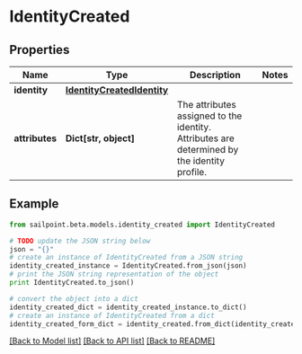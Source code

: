 # IdentityCreated


## Properties
Name | Type | Description | Notes
------------ | ------------- | ------------- | -------------
**identity** | [**IdentityCreatedIdentity**](IdentityCreatedIdentity.md) |  | 
**attributes** | **Dict[str, object]** | The attributes assigned to the identity. Attributes are determined by the identity profile. | 

## Example

```python
from sailpoint.beta.models.identity_created import IdentityCreated

# TODO update the JSON string below
json = "{}"
# create an instance of IdentityCreated from a JSON string
identity_created_instance = IdentityCreated.from_json(json)
# print the JSON string representation of the object
print IdentityCreated.to_json()

# convert the object into a dict
identity_created_dict = identity_created_instance.to_dict()
# create an instance of IdentityCreated from a dict
identity_created_form_dict = identity_created.from_dict(identity_created_dict)
```
[[Back to Model list]](../README.md#documentation-for-models) [[Back to API list]](../README.md#documentation-for-api-endpoints) [[Back to README]](../README.md)



